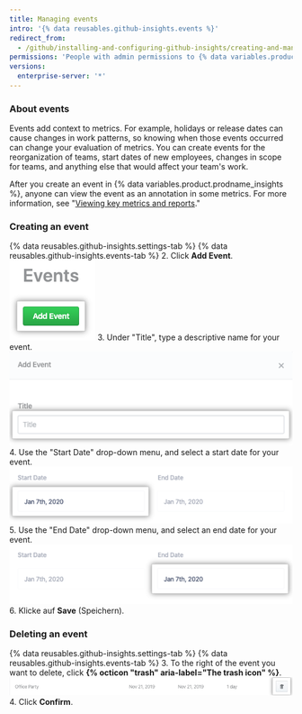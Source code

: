 ```yaml
---
title: Managing events
intro: '{% data reusables.github-insights.events %}'
redirect_from:
  - /github/installing-and-configuring-github-insights/creating-and-managing-events
permissions: 'People with admin permissions to {% data variables.product.prodname_insights %} can manage events.'
versions:
  enterprise-server: '*'
---
```


### About events

Events add context to metrics. For example, holidays or release dates can cause changes in work patterns, so knowing when those events occurred can change your evaluation of metrics. You can create events for the reorganization of teams, start dates of new employees, changes in scope for teams, and anything else that would affect your team's work.

After you create an event in {% data variables.product.prodname_insights %}, anyone can view the event as an annotation in some metrics. For more information, see "[Viewing key metrics and reports](/insights/exploring-your-usage-of-github-enterprise/viewing-key-metrics-and-reports)."

### Creating an event

{% data reusables.github-insights.settings-tab %}
{% data reusables.github-insights.events-tab %}
2. Click **Add Event**. ![Add Event button](/assets/images/help/insights/add-event.png)
3. Under "Title", type a descriptive name for your event. ![Feld „Title“ (Titel)](/assets/images/help/insights/title-field.png)
4. Use the "Start Date" drop-down menu, and select a start date for your event. ![Start Date drop-down menu](/assets/images/help/insights/start-date.png)
5. Use the "End Date" drop-down menu, and select an end date for your event. ![End Date drop-down menu](/assets/images/help/insights/end-date.png)
6. Klicke auf **Save** (Speichern).

### Deleting an event

{% data reusables.github-insights.settings-tab %}
{% data reusables.github-insights.events-tab %}
3. To the right of the event you want to delete, click **{% octicon "trash" aria-label="The trash icon" %}**. ![Trash can button](/assets/images/help/insights/trashcan-button.png)
4. Click **Confirm**.
